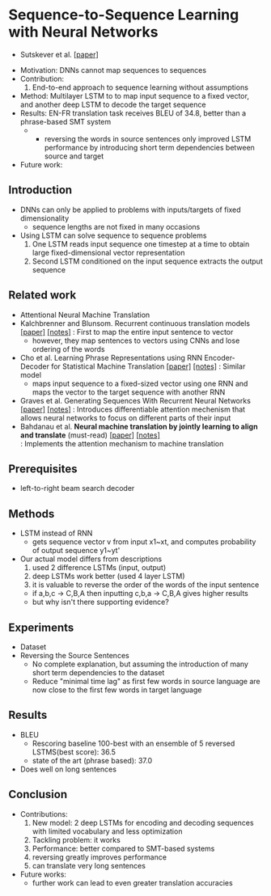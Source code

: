 # Sequence-to-Sequence Learning with Neural Networks
- Sutskever et al.
[[paper]](http://papers.nips.cc/paper/5346-sequence-to-sequence-learning-with-neural-networks.pdf)

* Motivation: DNNs cannot map sequences to sequences
* Contribution: 
  1. End-to-end approach to sequence learning without assumptions
* Method: Multilayer LSTM to to map input sequence to a fixed vector, and another deep LSTM to decode the target sequence
* Results: EN-FR translation task receives BLEU of 34.8, better than a phrase-based SMT system
  - + reversing the words in source sentences only improved LSTM performance by introducing short term dependencies between source
  and target
* Future work: 

## Introduction
- DNNs can only be applied to problems with inputs/targets of fixed dimensionality
  - sequence lengths are not fixed in many occasions
- Using LSTM can solve sequence to sequence problems
  1. One LSTM reads input sequence one timestep at a time to obtain large fixed-dimensional vector representation
  2. Second LSTM conditioned on the input sequence extracts the output sequence

## Related work
- Attentional Neural Machine Translation
- Kalchbrenner and Blunsom. Recurrent continuous translation models 
[[paper]](http://www.aclweb.org/anthology/D13-1176) 
[[notes]]() 
: First to map the entire input sentence to vector
  - however, they map sentences to vectors using CNNs and lose ordering of the words
- Cho et al. Learning Phrase Representations using RNN Encoder-Decoder for Statistical Machine Translation
[[paper]](https://arxiv.org/pdf/1406.1078v3.pdf) 
[[notes]]() 
: Similar model
  - maps input sequence to a fixed-sized vector using one RNN and maps the vector to the target sequence with another RNN
- Graves et al. Generating Sequences With Recurrent Neural Networks
[[paper]](https://arxiv.org/pdf/1308.0850v5.pdf) 
[[notes]]() 
: Introduces differentiable attention mechenism that allows neural networks to focus on different parts of their input
- Bahdanau et al. **Neural machine translation by jointly learning to align and translate** (must-read) 
[[paper]](https://arxiv.org/pdf/1409.0473v7.pdf) 
[[notes]]()  
: Implements the attention mechanism to machine translation

## Prerequisites
- left-to-right beam search decoder

## Methods
- LSTM instead of RNN
  - gets sequence vector v from input x1~xt, and computes probability of output sequence y1~yt'
- Our actual model differs from descriptions
  1. used 2 difference LSTMs (input, output)
  2. deep LSTMs work better (used 4 layer LSTM)
  3. it is valuable to reverse the order of the words of the input sentence
    - if a,b,c -> C,B,A then inputting c,b,a -> C,B,A gives higher results
    - but why isn't there supporting evidence?

## Experiments
- Dataset
- Reversing the Source Sentences
  - No complete explanation, but assuming the introduction of many short term dependencies to the dataset
  - Reduce "minimal time lag" as first few words in source language are now close to the first few words in target language

## Results
- BLEU
  - Rescoring baseline 100-best with an ensemble of 5 reversed LSTMS(best score): 36.5
  - state of the art (phrase based): 37.0
- Does well on long sentences

## Conclusion
- Contributions:
  1. New model: 2 deep LSTMs for encoding and decoding sequences with limited vocabulary and less optimization
  2. Tackling problem: it works
  3. Performance: better compared to SMT-based systems
    1. reversing greatly improves performance
    2. can translate very long sentences
- Future works:
  - further work can lead to even greater translation accuracies

